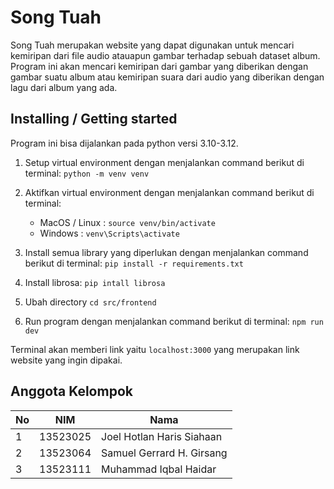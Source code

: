 # Song Tuah

Song Tuah merupakan website yang dapat digunakan untuk mencari kemiripan dari file audio atauapun gambar terhadap sebuah dataset album. Program ini akan mencari kemiripan dari gambar yang diberikan dengan gambar suatu album atau kemiripan suara dari audio yang diberikan dengan lagu dari album yang ada.

## Installing / Getting started

Program ini bisa dijalankan pada python versi 3.10-3.12.

1. Setup virtual environment dengan menjalankan command berikut di terminal:
   `python -m venv venv`

2. Aktifkan virtual environment dengan menjalankan command berikut di terminal:

   - MacOS / Linux :
     `source venv/bin/activate`
   - Windows :
     `venv\Scripts\activate`

3. Install semua library yang diperlukan dengan menjalankan command berikut di terminal:
   `pip install -r requirements.txt`

4. Install librosa:
   `pip intall librosa`

5. Ubah directory
   `cd src/frontend`

7. Run program dengan menjalankan command berikut di terminal:
   `npm run dev`

Terminal akan memberi link yaitu `localhost:3000` yang merupakan link website yang ingin dipakai. 

## Anggota Kelompok

| No  | NIM      | Nama                      |
| :-- | -------- | ------------------------- |
| 1   | 13523025 | Joel Hotlan Haris Siahaan |
| 2   | 13523064 | Samuel Gerrard H. Girsang |
| 3   | 13523111 | Muhammad Iqbal Haidar     | 
